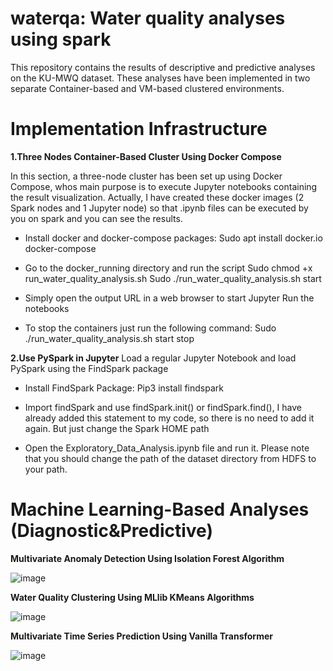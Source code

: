 # waterqa: Water quality analyses using spark

This repository contains the results of descriptive and predictive analyses on the KU-MWQ dataset. These analyses have been implemented in two separate Container-based and VM-based clustered environments.

# Implementation Infrastructure
**1.Three Nodes Container-Based Cluster Using Docker Compose** 

In this section, a three-node cluster has been set up using Docker Compose, whos main purpose is to execute Jupyter notebooks containing the result visualization.
Actually, I have created these docker images (2 Spark nodes and 1 Jupyter node) so that .ipynb files can be executed by you on spark and you can see the results.

- Install docker and docker-compose packages:
Sudo apt install docker.io docker-compose

- Go to the docker_running directory and run the script
Sudo chmod +x run_water_quality_analysis.sh
Sudo ./run_water_quality_analysis.sh start

- Simply open the output URL in a web browser to start Jupyter
Run the notebooks

- To stop the containers just run the following command:
Sudo ./run_water_quality_analysis.sh start stop

**2.Use PySpark in Jupyter**
Load a regular Jupyter Notebook and load PySpark using the FindSpark package

- Install FindSpark Package: Pip3 install findspark

- Import findSpark and use findSpark.init() or findSpark.find(), I have already added this statement to my code, so there is no need to add it again. But just change the Spark HOME path

- Open the Exploratory_Data_Analysis.ipynb file and run it. Please note that you should change the path of the dataset directory from HDFS to your path.
# Machine Learning-Based Analyses (Diagnostic&Predictive) 

**Multivariate Anomaly Detection Using Isolation Forest Algorithm**

![image](https://user-images.githubusercontent.com/41056415/162408549-a08e02ea-5b93-4cfd-8943-7999741fb4f8.png)

**Water Quality Clustering Using MLlib KMeans Algorithms**

![image](https://user-images.githubusercontent.com/41056415/162408756-79acfcc8-0730-403c-9c98-df1b047cfad8.png)

**Multivariate Time Series Prediction Using Vanilla Transformer**

![image](https://user-images.githubusercontent.com/41056415/162408843-e4a10be4-86eb-4774-8a3c-cfea145c2db7.png)


